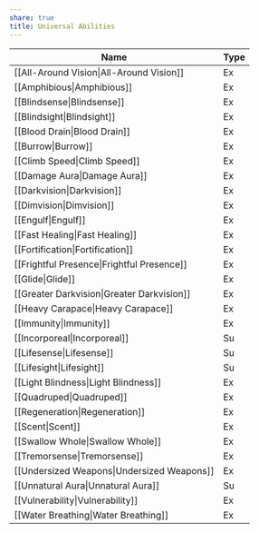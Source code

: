 ```yaml
---
share: true
title: Universal Abilities
---
```

| Name                                       | Type |
| ------------------------------------------ | ---- |
| [[All-Around Vision\|All-Around Vision]]   | Ex   |
| [[Amphibious\|Amphibious]]                 | Ex   |
| [[Blindsense\|Blindsense]]                 | Ex   |
| [[Blindsight\|Blindsight]]                 | Ex   |
| [[Blood Drain\|Blood Drain]]               | Ex   |
| [[Burrow\|Burrow]]                         | Ex   |
| [[Climb Speed\|Climb Speed]]               | Ex   |
| [[Damage Aura\|Damage Aura]]               | Ex   |
| [[Darkvision\|Darkvision]]                 | Ex   |
| [[Dimvision\|Dimvision]]                   | Ex   |
| [[Engulf\|Engulf]]                         | Ex   |
| [[Fast Healing\|Fast Healing]]             | Ex   |
| [[Fortification\|Fortification]]           | Ex   |
| [[Frightful Presence\|Frightful Presence]] | Ex   |
| [[Glide\|Glide]]                           | Ex   |
| [[Greater Darkvision\|Greater Darkvision]] | Ex   |
| [[Heavy Carapace\|Heavy Carapace]]         | Ex   |
| [[Immunity\|Immunity]]                     | Ex   |
| [[Incorporeal\|Incorporeal]]               | Su   |
| [[Lifesense\|Lifesense]]                   | Su   |
| [[Lifesight\|Lifesight]]                   | Su   |
| [[Light Blindness\|Light Blindness]]       | Ex   |
| [[Quadruped\|Quadruped]]                   | Ex   |
| [[Regeneration\|Regeneration]]             | Ex   |
| [[Scent\|Scent]]                           | Ex   |
| [[Swallow Whole\|Swallow Whole]]           | Ex   |
| [[Tremorsense\|Tremorsense]]               | Ex   |
| [[Undersized Weapons\|Undersized Weapons]] | Ex   |
| [[Unnatural Aura\|Unnatural Aura]]         | Su   |
| [[Vulnerability\|Vulnerability]]           | Ex   |
| [[Water Breathing\|Water Breathing]]       | Ex   |
